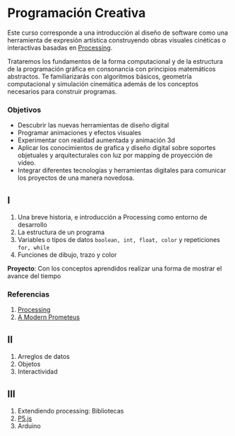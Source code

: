 # Programación Creativa

Este curso corresponde a una introducción al diseño de software como una herramienta de expresión artística construyendo obras visuales cinéticas o interactivas basadas en [Processing](https://processing.org). 

Trataremos los fundamentos de la forma computacional y de la estructura de la programación gráfica en consonancia con principios matemáticos abstractos. Te familiarizarás con algoritmos básicos, geometría computacional y simulación cinemática además de los conceptos necesarios para construir programas. 

### Objetivos

- Descubrir las nuevas herramientas de diseño digital 
- Programar animaciones y efectos visuales 
- Experimentar con realidad aumentada y animación 3d
- Aplicar los conocimientos de grafica y diseño digital sobre soportes objetuales y arquitecturales con luz por mapping de proyección de video.
- Integrar diferentes tecnologías y herramientas digitales para comunicar los proyectos de una manera novedosa.

## I

1. Una breve historia, e introducción a Processing como entorno de desarrollo
2. La estructura de un programa
3. Variables o tipos de datos `boolean, int, float, color` y repeticiones `for, while`
4. Funciones de dibujo, trazo y color

**Proyecto**: Con los conceptos aprendidos realizar una forma de mostrar el avance del tiempo


### Referencias
1. [Processing](http://processing.org)
2. [A Modern Prometeus](https://medium.com/processing-foundation/a-modern-prometheus-59aed94abe85)


## II

1. Arreglos de datos
2. Objetos
3. Interactividad

## III

1. Extendiendo processing: Bibliotecas
2. [P5.js](https://p5js.org)
3. Arduino
